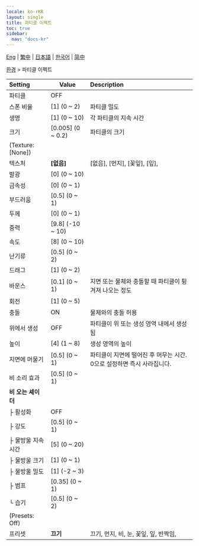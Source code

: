 ```yaml
---
locale: ko-rKR
layout: single
title: 파티클 이펙트
toc: true
sidebar:
  nav: "docs-kr"
---
```

[Eng](/dancexr/menu/2025.4/scene/particles) | [繁中](/tw/dancexr/menu/2025.4/scene/particles) | [日本語](/jp/dancexr/menu/2025.4/scene/particles) | [한국어](/kr/dancexr/menu/2025.4/scene/particles) | [简中](/zh/dancexr/menu/2025.4/scene/particles)

[환경](../menu#환경) > 파티클 이펙트



| Setting | Value | Description |
| :--- | --- | :--- |
| 파티클 | OFF | 
| 스폰 비율 | [1] (0 ~ 2) | 파티클 밀도
| 생명 | [1] (0 ~ 10) | 각 파티클의 지속 시간
| 크기 | [0.005] (0 ~ 0.2) | 파티클의 크기
| (Texture: [None]) || 
| 텍스처 | **[없음]** | [없음], [먼지], [꽃잎], [잎],  |
| 발광 | [0] (0 ~ 10) | 
| 금속성 | [0] (0 ~ 1) | 
| 부드러움 | [0.5] (0 ~ 1) | 
| 두께 | [0] (0 ~ 1) | 
| 중력 | [9.8] (-10 ~ 10) | 
| 속도 | [8] (0 ~ 10) | 
| 난기류 | [0.5] (0 ~ 2) | 
| 드래그 | [1] (0 ~ 2) | 
| 바운스 | [0.1] (0 ~ 1) | 지면 또는 물체와 충돌할 때 파티클이 튕겨져 나오는 정도
| 회전 | [1] (0 ~ 5) | 
| 충돌 | ON | 물체와의 충돌 허용
| 위에서 생성 | OFF | 파티클이 위 또는 생성 영역 내에서 생성됨
| 높이 | [4] (1 ~ 8) | 생성 영역의 높이
| 지면에 머물기 | [0.5] (0 ~ 1) | 파티클이 지면에 떨어진 후 머무는 시간. 0으로 설정하면 즉시 사라집니다.
| 비 소리 효과 | [0.5] (0 ~ 1) | 
| **비 오는 셰이더** | | 
| ├ 활성화 | OFF | 
| ├ 강도 | [0.5] (0 ~ 1) | 
| ├ 물방울 지속 시간 | [5] (0 ~ 20) | 
| ├ 물방울 크기 | [1] (0 ~ 1) | 
| ├ 물방울 밀도 | [1] (-2 ~ 3) | 
| ├ 범프 | [0.35] (0 ~ 1) | 
| └ 습기 | [0.5] (0 ~ 2) | 
| (Presets: Off) || 
| 프리셋 | **끄기** | 끄기, 먼지, 비, 눈, 꽃잎, 잎, 반짝임,  |
